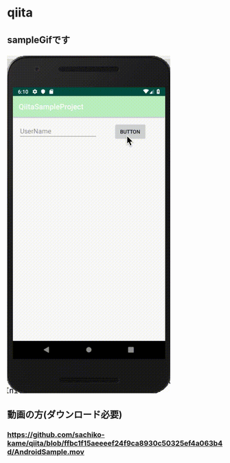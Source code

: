 # qiita

## sampleGifです
### ![sample.gif](https://github.com/sachiko-kame/qiita/blob/ffbc1f15aeeeef24f9ca8930c50325ef4a063b4d/AndroidSample.gif)

## 動画の方(ダウンロード必要)
### https://github.com/sachiko-kame/qiita/blob/ffbc1f15aeeeef24f9ca8930c50325ef4a063b4d/AndroidSample.mov
